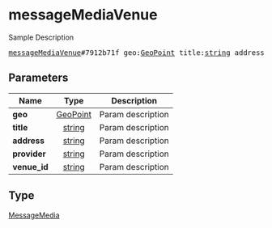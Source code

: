 # messageMediaVenue

Sample Description

<pre>
<a href="../constructor/messageMediaVenue.md">messageMediaVenue</a>#7912b71f geo:<a href="../type/GeoPoint.md">GeoPoint</a> title:<a href="../type/string.md">string</a> address:<a href="../type/string.md">string</a> provider:<a href="../type/string.md">string</a> venue_id:<a href="../type/string.md">string</a> = <a href="../type/MessageMedia.md">MessageMedia</a>;
</pre>

## Parameters

| Name | Type | Description |
|------|:----:|-------------|
| **geo** | [GeoPoint](../type/GeoPoint.md) | Param description |
| **title** | [string](../type/string.md) | Param description |
| **address** | [string](../type/string.md) | Param description |
| **provider** | [string](../type/string.md) | Param description |
| **venue_id** | [string](../type/string.md) | Param description |

## Type

[MessageMedia](../type/MessageMedia.md)
